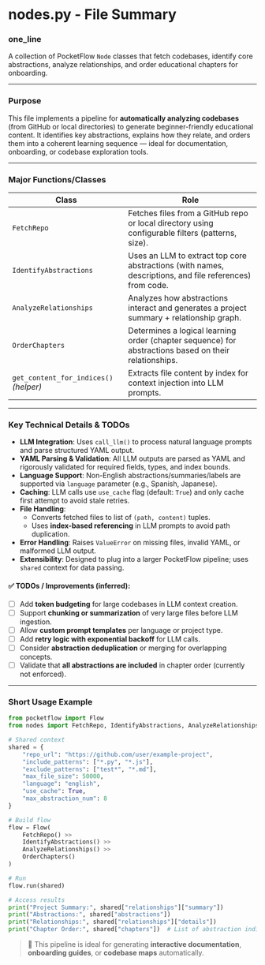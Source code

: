 # nodes.py - File Summary

### one_line  
A collection of PocketFlow `Node` classes that fetch codebases, identify core abstractions, analyze relationships, and order educational chapters for onboarding.

---

### Purpose  
This file implements a pipeline for **automatically analyzing codebases** (from GitHub or local directories) to generate beginner-friendly educational content. It identifies key abstractions, explains how they relate, and orders them into a coherent learning sequence — ideal for documentation, onboarding, or codebase exploration tools.

---

### Major Functions/Classes

| Class | Role |
|------|------|
| `FetchRepo` | Fetches files from a GitHub repo or local directory using configurable filters (patterns, size). |
| `IdentifyAbstractions` | Uses an LLM to extract top core abstractions (with names, descriptions, and file references) from code. |
| `AnalyzeRelationships` | Analyzes how abstractions interact and generates a project summary + relationship graph. |
| `OrderChapters` | Determines a logical learning order (chapter sequence) for abstractions based on their relationships. |
| `get_content_for_indices()` *(helper)* | Extracts file content by index for context injection into LLM prompts. |

---

### Key Technical Details & TODOs

- **LLM Integration**: Uses `call_llm()` to process natural language prompts and parse structured YAML output.
- **YAML Parsing & Validation**: All LLM outputs are parsed as YAML and rigorously validated for required fields, types, and index bounds.
- **Language Support**: Non-English abstractions/summaries/labels are supported via `language` parameter (e.g., Spanish, Japanese).
- **Caching**: LLM calls use `use_cache` flag (default: `True`) and only cache first attempt to avoid stale retries.
- **File Handling**: 
  - Converts fetched files to list of `(path, content)` tuples.
  - Uses **index-based referencing** in LLM prompts to avoid path duplication.
- **Error Handling**: Raises `ValueError` on missing files, invalid YAML, or malformed LLM output.
- **Extensibility**: Designed to plug into a larger PocketFlow pipeline; uses `shared` context for data passing.

#### ✅ TODOs / Improvements (inferred):
- [ ] Add **token budgeting** for large codebases in LLM context creation.
- [ ] Support **chunking or summarization** of very large files before LLM ingestion.
- [ ] Allow **custom prompt templates** per language or project type.
- [ ] Add **retry logic with exponential backoff** for LLM calls.
- [ ] Consider **abstraction deduplication** or merging for overlapping concepts.
- [ ] Validate that **all abstractions are included** in chapter order (currently not enforced).

---

### Short Usage Example

```python
from pocketflow import Flow
from nodes import FetchRepo, IdentifyAbstractions, AnalyzeRelationships, OrderChapters

# Shared context
shared = {
    "repo_url": "https://github.com/user/example-project",
    "include_patterns": ["*.py", "*.js"],
    "exclude_patterns": ["test*", "*.md"],
    "max_file_size": 50000,
    "language": "english",
    "use_cache": True,
    "max_abstraction_num": 8
}

# Build flow
flow = Flow(
    FetchRepo() >>
    IdentifyAbstractions() >>
    AnalyzeRelationships() >>
    OrderChapters()
)

# Run
flow.run(shared)

# Access results
print("Project Summary:", shared["relationships"]["summary"])
print("Abstractions:", shared["abstractions"])
print("Relationships:", shared["relationships"]["details"])
print("Chapter Order:", shared["chapters"])  # List of abstraction indices in order
```

> 📝 This pipeline is ideal for generating **interactive documentation**, **onboarding guides**, or **codebase maps** automatically.